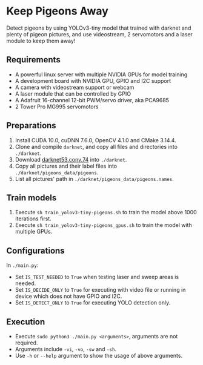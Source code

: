 # Keep Pigeons Away

Detect pigeons by using YOLOv3-tiny model that trained with darknet and plenty of pigeon pictures, and use videostream, 2 servomotors and a laser module to keep them away!

## Requirements

- A powerful linux server with multiple NVIDIA GPUs for model training
- A development board with NVIDIA GPU, GPIO and I2C support
- A camera with videostream support or webcam
- A laser module that can be controlled by GPIO
- A Adafruit 16-channel 12-bit PWM/servo driver, aka PCA9685
- 2 Tower Pro MG995 servomotors

## Preparations

1. Install CUDA 10.0, cuDNN 7.6.0, OpenCV 4.1.0 and CMake 3.14.4.
2. Clone and compile `darknet`, and copy all files and directories into `./darknet`.
3. Download [darknet53.conv.74](https://pjreddie.com/media/files/darknet53.conv.74) into `./darknet`.
4. Copy all pictures and their label files into `./darknet/pigeons_data/pigeons`.
5. List all pictures' path in `./darknet/pigeons_data/pigeons.names`.

## Train models

1. Execute `sh train_yolov3-tiny-pigeons.sh` to train the model above 1000 iterations first.
2. Execute `sh train_yolov3-tiny-pigeons_gpus.sh` to train the model with multiple GPUs.

## Configurations

In `./main.py`:

- Set `IS_TEST_NEEDED` to `True` when testing laser and sweep areas is needed.
- Set `IS_DECIDE_ONLY` to `True` for executing with video file or running in device which does not have GPIO and I2C.
- Set `IS_DETECT_ONLY` to `True` for executing YOLO detection only.

## Execution

- Execute `sudo python3 ./main.py <arguments>`, arguments are not required.
- Arguments include `-vi`, `-vo`, `-sw` and `-sh`.
- Use `-h` or `--help` argument to show the usage of above arguments.
